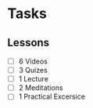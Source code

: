 # Tasks

## Lessons

- [ ] 6 Videos
- [ ] 3 Quizes
- [ ] 1 Lecture
- [ ] 2 Meditations
- [ ] 1 Practical Excersice
